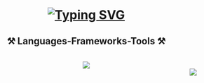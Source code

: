 <h1 align="center">
  <a href="https://git.io/typing-svg">
    <img src="https://readme-typing-svg.demolab.com?font=Righteous&size=35&duration=4000&pause=1000&color=49C300&center=true&vCenter=true&random=false&width=500&height=70&lines=Hi+There!%F0%9F%91%8B;I'm+Mehmet+%C3%96zcan+Say%C4%B1%C5%9F" alt="Typing SVG" />
  </a>


<h2 align="center">⚒️ Languages-Frameworks-Tools ⚒️</h2>
<br/>
<div align="center">
  <a href="https://skillicons.dev">
    <img src="https://skillicons.dev/icons?i=java,html,css,selenium,git,github,idea,notion"/><br>
  </a>
</div>
<img align="right" src="https://visitor-badge.laobi.icu/badge?page_id=ozcansayis.ozcansayis" />
